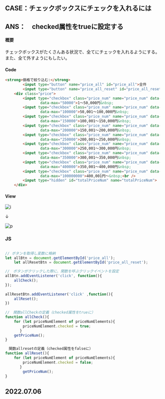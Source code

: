 ## CASE：チェックボックスにチェックを入れるには

## ANS：　checked属性をtrueに設定する




#### 概要
チェックボックスがたくさんある状況で、全てにチェックを入れるようにする。また、全て外すようにもしたい。

#### Code

```HTML
<strong>価格で絞り込む:</strong>
		<input type="button" name="price_all" id="price_all">全件
		<input type="button" name="price_all_reset" id="price_all_reset">リセット
	<div class="price">
		<input type="checkbox" class="price_num" name="price_num" data-min="1"
				data-max="50000">1〜50,000円&nbsp;
		<input type="checkbox" class="price_num" name="price_num" data-min="50001"
				data-max="100000">50,001〜100,000円&nbsp;
		<input type="checkbox" class="price_num" name="price_num" data-min="100001"
				data-max="150000">100,001〜150,000円&nbsp;
		<input type="checkbox" class="price_num" name="price_num" data-min="150001"
				data-max="200000">150,001〜200,000円&nbsp;
		<input type="checkbox" class="price_num" name="price_num" data-min="200001"
				data-max="250000">200,001〜250,000円&nbsp;
		<input type="checkbox" class="price_num" name="price_num" data-min="250001"
				data-max="300000">250,001〜300,000円&nbsp;
		<input type="checkbox" class="price_num" name="price_num" data-min="300001"
				data-max="350000">300,001〜350,000円&nbsp;
		<input type="checkbox" class="price_num" name="price_num" data-min="350001"
				data-max="400000">350,001〜400,000円&nbsp;
		<input type="checkbox" class="price_num" name="price_num" data-min="400001"
				data-max="100000000">400,001円〜&nbsp;<br />
		<input type="hidden" id="totalPriceNum" name="totalPriceNum">
	</div>
```

#### View

![i](https://user-images.githubusercontent.com/105257856/177462981-af954c8e-6b39-4655-b8bb-8e701a8d4e98.png)

↓

![p](https://user-images.githubusercontent.com/105257856/177462988-027c7b13-e79a-44b6-9239-602ef2bed7a8.png)


### JS

```JavaScript

// ボタンを取得し変数に格納
let allBtn = document.getElementById('price_all');
	let allResetBtn = document.getElementById('price_all_reset');　

//　ボタンがクリックした際に、関数を呼ぶクリックイベントを設定 	
allBtn.addEventListener('click', function(){
	allCheck();
});
  
allResetBtn.addEventListener('click' ,function(){
	allReset();
})
	
//　関数allCheckの定義（checked属性をtrueに）
function allCheck(){
	for (let priceNumElement of priceNumElements){
		priceNumElement.checked = true;　
　　　　}
	getPriceNum();
}

　関数allresetの定義（checked属性をfalseに）
function allReset(){
	for (let priceNumElement of priceNumElements){
		priceNumElement.checked = false;
　　　　}
		getPriceNum();
}

```
## 2022.07.06
